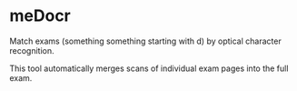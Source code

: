 # meDocr

Match exams (something something starting with d) by optical character recognition. 

 This tool automatically merges scans of individual exam pages into the full exam. 